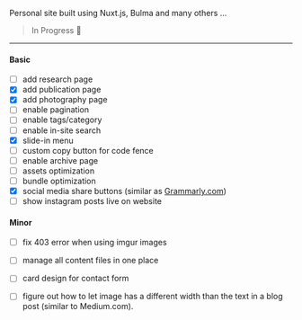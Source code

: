 Personal site built using Nuxt.js, Bulma and many others ...

> In Progress :construction:

-----

#### Basic

- [ ] add research page
- [x] add publication page
- [x] add photography page
- [ ] enable pagination
- [ ] enable tags/category
- [ ] enable in-site search
- [x] slide-in menu
- [ ] custom copy button for code fence
- [ ] enable archive page
- [ ] assets optimization
- [ ] bundle optimization
- [x] social media share buttons (similar as [Grammarly.com](app.grammarly.com))
- [ ] show instagram posts live on website

#### Minor

- [ ] fix 403 error when using imgur images
- [ ] manage all content files in one place
- [ ] card design for contact form
- [ ] figure out how to let image has a different width than the text in a blog post (similar to Medium.com).

